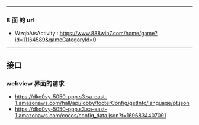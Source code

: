 
-----
### B 面 的 url
* WzqbAtsActivity : https://www.888win7.com/home/game?id=11164589&gameCategoryId=0


-----
## 接口

### webview 界面的请求
* https://dko0vy-5050-ppp.s3.sa-east-1.amazonaws.com/hall/api/lobby/footerConfig/getInfo/language/pt.json
*  https://dko0vy-5050-ppp.s3.sa-east-1.amazonaws.com/cocos/config_data.json?t=1696834407091